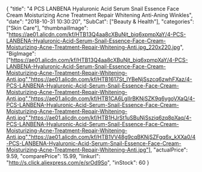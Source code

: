 {
	"title": "4 PCS LANBENA Hyaluronic Acid Serum Snail Essence Face Cream Moisturizing Acne Treatment Repair Whitening Anti-Aning Winkles",
	"date": "2018-10-31 10:30:20",
	"SubCat": ["Beauty & Health"],
	"categories": ["Skin Care"],
	"thumbnailImage": "https://ae01.alicdn.com/kf/HTB13Q4aa8cXBuNjt_biq6xpmpXaY/4-PCS-LANBENA-Hyaluronic-Acid-Serum-Snail-Essence-Face-Cream-Moisturizing-Acne-Treatment-Repair-Whitening-Anti.jpg_220x220.jpg",
	"BigImage": ["https://ae01.alicdn.com/kf/HTB13Q4aa8cXBuNjt_biq6xpmpXaY/4-PCS-LANBENA-Hyaluronic-Acid-Serum-Snail-Essence-Face-Cream-Moisturizing-Acne-Treatment-Repair-Whitening-Anti.jpg","https://ae01.alicdn.com/kf/HTB1617St_lYBeNjSszcq6zwhFXaz/4-PCS-LANBENA-Hyaluronic-Acid-Serum-Snail-Essence-Face-Cream-Moisturizing-Acne-Treatment-Repair-Whitening-Anti.jpg","https://ae01.alicdn.com/kf/HTB1CA6LgIIrBKNjSZK9q6ygoVXaQ/4-PCS-LANBENA-Hyaluronic-Acid-Serum-Snail-Essence-Face-Cream-Moisturizing-Acne-Treatment-Repair-Whitening-Anti.jpg","https://ae01.alicdn.com/kf/HTB1HJrSt1uSBuNjSsziq6zq8pXaq/4-PCS-LANBENA-Hyaluronic-Acid-Serum-Snail-Essence-Face-Cream-Moisturizing-Acne-Treatment-Repair-Whitening-Anti.jpg","https://ae01.alicdn.com/kf/HTB1VV48g9cqBKNjSZFgq6x_kXXa0/4-PCS-LANBENA-Hyaluronic-Acid-Serum-Snail-Essence-Face-Cream-Moisturizing-Acne-Treatment-Repair-Whitening-Anti.jpg"],
	"actualPrice": 9.59,
	"comparePrice": 15.99,
	"linkurl": "http://s.click.aliexpress.com/e/srOd9So",
	"inStock": 60
}
